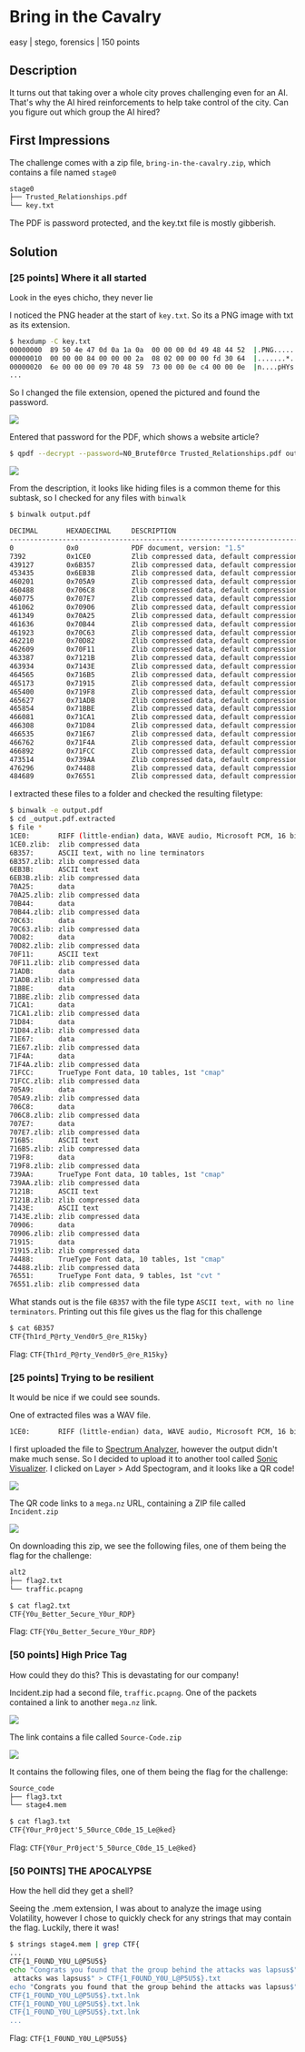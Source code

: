 # Bring in the Cavalry
easy | stego, forensics | 150 points

## Description
It turns out that taking over a whole city proves challenging even for an AI.
That's why the AI hired reinforcements to help take control of the city.
Can you figure out which group the AI hired? 

## First Impressions

The challenge comes with a zip file, `bring-in-the-cavalry.zip`, which contains a file named `stage0`

```txt
stage0
├── Trusted_Relationships.pdf
└── key.txt
```

The PDF is password protected, and the key.txt file is mostly gibberish.

## Solution

### [25 points] Where it all started
Look in the eyes chicho, they never lie

I noticed the PNG header at the start of `key.txt`. So its a PNG image with txt as its extension. 

```bash
$ hexdump -C key.txt
00000000  89 50 4e 47 0d 0a 1a 0a  00 00 00 0d 49 48 44 52  |.PNG........IHDR|
00000010  00 00 00 84 00 00 00 2a  08 02 00 00 00 fd 30 64  |.......*.....�0d|
00000020  6e 00 00 00 09 70 48 59  73 00 00 0e c4 00 00 0e  |n....pHYs...�...|
...
```

So I changed the file extension, opened the pictured and found the password.

![](images/bitc-1-password.png)

Entered that password for the PDF, which shows a website article?

```bash
$ qpdf --decrypt --password=N0_Brutef0rce Trusted_Relationships.pdf output.pdf
```

![](images/bitc-1-pdf.png)

From the description, it looks like hiding files is a common theme for this subtask, so I checked for any files with `binwalk`

```bash
$ binwalk output.pdf

DECIMAL       HEXADECIMAL     DESCRIPTION
--------------------------------------------------------------------------------
0             0x0             PDF document, version: "1.5"
7392          0x1CE0          Zlib compressed data, default compression
439127        0x6B357         Zlib compressed data, default compression
453435        0x6EB3B         Zlib compressed data, default compression
460201        0x705A9         Zlib compressed data, default compression
460488        0x706C8         Zlib compressed data, default compression
460775        0x707E7         Zlib compressed data, default compression
461062        0x70906         Zlib compressed data, default compression
461349        0x70A25         Zlib compressed data, default compression
461636        0x70B44         Zlib compressed data, default compression
461923        0x70C63         Zlib compressed data, default compression
462210        0x70D82         Zlib compressed data, default compression
462609        0x70F11         Zlib compressed data, default compression
463387        0x7121B         Zlib compressed data, default compression
463934        0x7143E         Zlib compressed data, default compression
464565        0x716B5         Zlib compressed data, default compression
465173        0x71915         Zlib compressed data, default compression
465400        0x719F8         Zlib compressed data, default compression
465627        0x71ADB         Zlib compressed data, default compression
465854        0x71BBE         Zlib compressed data, default compression
466081        0x71CA1         Zlib compressed data, default compression
466308        0x71D84         Zlib compressed data, default compression
466535        0x71E67         Zlib compressed data, default compression
466762        0x71F4A         Zlib compressed data, default compression
466892        0x71FCC         Zlib compressed data, default compression
473514        0x739AA         Zlib compressed data, default compression
476296        0x74488         Zlib compressed data, default compression
484689        0x76551         Zlib compressed data, default compression
```

I extracted these files to a folder and checked the resulting filetype:

```bash
$ binwalk -e output.pdf
$ cd _output.pdf.extracted
$ file *
1CE0:       RIFF (little-endian) data, WAVE audio, Microsoft PCM, 16 bit, mono 44100 Hz
1CE0.zlib:  zlib compressed data
6B357:      ASCII text, with no line terminators
6B357.zlib: zlib compressed data
6EB3B:      ASCII text
6EB3B.zlib: zlib compressed data
70A25:      data
70A25.zlib: zlib compressed data
70B44:      data
70B44.zlib: zlib compressed data
70C63:      data
70C63.zlib: zlib compressed data
70D82:      data
70D82.zlib: zlib compressed data
70F11:      ASCII text
70F11.zlib: zlib compressed data
71ADB:      data
71ADB.zlib: zlib compressed data
71BBE:      data
71BBE.zlib: zlib compressed data
71CA1:      data
71CA1.zlib: zlib compressed data
71D84:      data
71D84.zlib: zlib compressed data
71E67:      data
71E67.zlib: zlib compressed data
71F4A:      data
71F4A.zlib: zlib compressed data
71FCC:      TrueType Font data, 10 tables, 1st "cmap"
71FCC.zlib: zlib compressed data
705A9:      data
705A9.zlib: zlib compressed data
706C8:      data
706C8.zlib: zlib compressed data
707E7:      data
707E7.zlib: zlib compressed data
716B5:      ASCII text
716B5.zlib: zlib compressed data
719F8:      data
719F8.zlib: zlib compressed data
739AA:      TrueType Font data, 10 tables, 1st "cmap"
739AA.zlib: zlib compressed data
7121B:      ASCII text
7121B.zlib: zlib compressed data
7143E:      ASCII text
7143E.zlib: zlib compressed data
70906:      data
70906.zlib: zlib compressed data
71915:      data
71915.zlib: zlib compressed data
74488:      TrueType Font data, 10 tables, 1st "cmap"
74488.zlib: zlib compressed data
76551:      TrueType Font data, 9 tables, 1st "cvt "
76551.zlib: zlib compressed data
```

What stands out is the file `6B357` with the file type `ASCII text, with no line terminators`. Printing out this file gives us the flag for this challenge

```bash
$ cat 6B357
CTF{Th1rd_P@rty_Vend0r5_@re_R15ky}
```

Flag: `CTF{Th1rd_P@rty_Vend0r5_@re_R15ky}`

### [25 points] Trying to be resilient
It would be nice if we could see sounds.

One of extracted files was a WAV file.

```txt
1CE0:       RIFF (little-endian) data, WAVE audio, Microsoft PCM, 16 bit, mono 44100 Hz
```

I first uploaded the file to [Spectrum Analyzer](https://academo.org/demos/spectrum-analyzer/), however the output didn't make much sense. So I decided to upload it to another tool called [Sonic Visualizer](https://www.sonicvisualiser.org). I clicked on Layer > Add Spectogram, and it looks like a QR code!

![](images/bitc-2-qr.png)

The QR code links to a `mega.nz` URL, containing a ZIP file called `Incident.zip`

![](images/bitc-2-zip.png)

On downloading this zip, we see the following files, one of them being the flag for the challenge:

```txt
alt2
├── flag2.txt
└── traffic.pcapng
```

```bash
$ cat flag2.txt
CTF{Y0u_Better_5ecure_Y0ur_RDP}
```

Flag: `CTF{Y0u_Better_5ecure_Y0ur_RDP}`


### [50 points] High Price Tag
How could they do this? This is devastating for our company!

Incident.zip had a second file, `traffic.pcapng`. One of the packets contained a link to another `mega.nz` link.

![](images/bitc-3-pcap.png)

The link contains a file called `Source-Code.zip`

![](images/bitc-3-zip.png)

It contains the following files, one of them being the flag for the challenge:

```txt
Source_code
├── flag3.txt
└── stage4.mem
```

```txt
$ cat flag3.txt
CTF{Y0ur_Pr0ject'5_50urce_C0de_15_Le@ked}
```

Flag: `CTF{Y0ur_Pr0ject'5_50urce_C0de_15_Le@ked}`


### [50 POINTS] THE APOCALYPSE
How the hell did they get a shell?

Seeing the .mem extension, I was about to analyze the image using Volatility, however I chose to quickly check for any strings that may contain the flag. Luckily, there it was!

```bash
$ strings stage4.mem | grep CTF{
...
CTF{1_F0UND_Y0U_L@P5U5$}
echo "Congrats you found that the group behind the attacks was lapsus$" > CTF{1_F0UND_Y0U_L@P5U5$}.txt
 attacks was lapsus$" > CTF{1_F0UND_Y0U_L@P5U5$}.txt
echo "Congrats you found that the group behind the attacks was lapsus$" > CTF{1_F0UND_Y0U_L@P5U5$}.txt
CTF{1_F0UND_Y0U_L@P5U5$}.txt.lnk
CTF{1_F0UND_Y0U_L@P5U5$}.txt.lnk
CTF{1_F0UND_Y0U_L@P5U5$}.txt.lnk
...
```

Flag: `CTF{1_F0UND_Y0U_L@P5U5$}`
